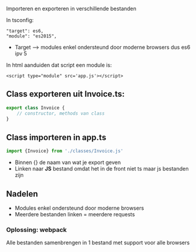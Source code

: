 Importeren en exporteren in verschillende bestanden

In tsconfig:
```
"target": es6,
"module": "es2015",
```
* Target --> modules enkel ondersteund door moderne browsers dus es6 ipv 5
 
In html aanduiden dat script een module is:
```
<script type="module" src='app.js'></script>
```

## Class exporteren uit Invoice.ts:
```javascript
export class Invoice {
    // constructor, methods van class
}
```
## Class importeren in app.ts
```javascript
import {Invoice} from './classes/Invoice.js'
```
* Binnen {} de naam van wat je export geven
* Linken naar **JS** bestand omdat het in de front niet ts maar js bestanden zijn

## Nadelen
* Modules enkel ondersteund door moderne browsers
* Meerdere bestanden linken = meerdere requests

### Oplossing: webpack
Alle bestanden samenbrengen in 1 bestand met support voor alle browsers
